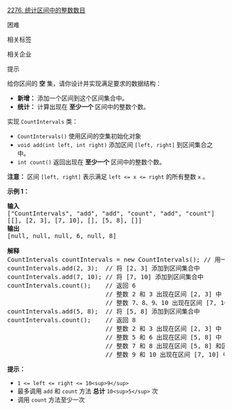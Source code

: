 [2276. 统计区间中的整数数目](https://leetcode.cn/problems/count-integers-in-intervals/)

困难

相关标签

相关企业

提示

给你区间的 **空** 集，请你设计并实现满足要求的数据结构：

* **新增：** 添加一个区间到这个区间集合中。
* **统计：** 计算出现在 **至少一个** 区间中的整数个数。

实现 `CountIntervals` 类：

* `CountIntervals()` 使用区间的空集初始化对象
* `void add(int left, int right)` 添加区间 `[left, right]` 到区间集合之中。
* `int count()` 返回出现在 **至少一个** 区间中的整数个数。

 **注意：** 区间 `[left, right]` 表示满足 `left <= x <= right` 的所有整数 `x` 。

**示例 1：**

<pre><strong>输入</strong>
["CountIntervals", "add", "add", "count", "add", "count"]
[[], [2, 3], [7, 10], [], [5, 8], []]
<strong>输出</strong>
[null, null, null, 6, null, 8]

<strong>解释</strong>
CountIntervals countIntervals = new CountIntervals(); // 用一个区间空集初始化对象
countIntervals.add(2, 3);  // 将 [2, 3] 添加到区间集合中
countIntervals.add(7, 10); // 将 [7, 10] 添加到区间集合中
countIntervals.count();    // 返回 6
                           // 整数 2 和 3 出现在区间 [2, 3] 中
                           // 整数 7、8、9、10 出现在区间 [7, 10] 中
countIntervals.add(5, 8);  // 将 [5, 8] 添加到区间集合中
countIntervals.count();    // 返回 8
                           // 整数 2 和 3 出现在区间 [2, 3] 中
                           // 整数 5 和 6 出现在区间 [5, 8] 中
                           // 整数 7 和 8 出现在区间 [5, 8] 和区间 [7, 10] 中
                           // 整数 9 和 10 出现在区间 [7, 10] 中</pre>

**提示：**

* `1 <= left <= right <= 10<sup>9</sup>`
* 最多调用  `add` 和 `count` 方法 **总计** `10<sup>5</sup>` 次
* 调用 `count` 方法至少一次
